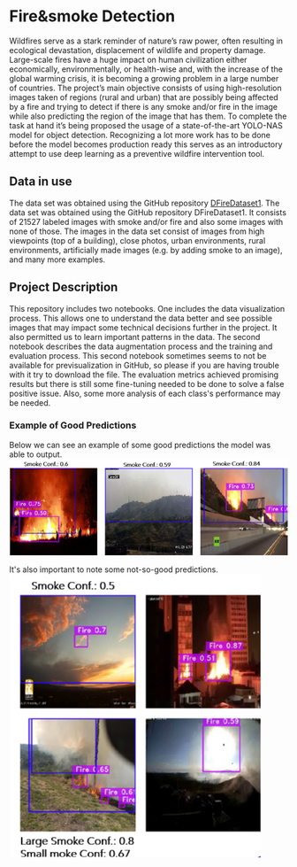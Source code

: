# Fire&smoke Detection

Wildfires serve as a stark reminder of nature’s raw power, often resulting in ecological
devastation, displacement of wildlife and property damage. Large-scale
fires have a huge impact on human civilization either economically, environmentally,
or health-wise and, with the increase of the global warming crisis, it
is becoming a growing problem in a large number of countries. The project’s main objective consists of using high-resolution images taken
of regions (rural and urban) that are possibly being affected by a fire and trying
to detect if there is any smoke and/or fire in the image while also predicting the
region of the image that has them. To complete the task at hand it’s
being proposed the usage of a state-of-the-art YOLO-NAS model for object detection. Recognizing a lot more work has to be done before the model becomes production ready this serves as an introductory attempt to use deep learning as a preventive wildfire intervention tool. 

## Data in use

The data set was obtained using the GitHub repository [DFireDataset1](https://github.com/gaiasd/DFireDataset). 
The data set was obtained using the GitHub repository DFireDataset1. It consists
of 21527 labeled images with smoke and/or fire and also some images with
none of those. The images in the data set consist of images from high viewpoints
(top of a building), close photos, urban environments, rural environments, artificially
made images (e.g. by adding smoke to an image), and many more
examples.

## Project Description 
This repository includes two notebooks. One includes the data visualization process. This allows one to understand the data better and see possible
images that may impact some technical decisions further in the project. It also permitted us to learn important patterns in the data. The second notebook describes the data augmentation process and the training and evaluation process. This second notebook sometimes seems to not be available for previsualization in GitHub, so please if you are having trouble with it try to download the file. 
The evaluation metrics achieved promising results but there is still some fine-tuning needed to be done to solve a false positive issue. Also, some more analysis of each class's performance may be needed.  

### Example of Good Predictions 
Below we can see an example of some good predictions the model was able to output. 
![Good Predictions Example](images/fire_good_predictions.png)

It's also important to note some not-so-good predictions. 
![Not-so-good Predictions](images/not_so_good_fire_pred.png)

